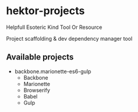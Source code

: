 # hektor-projects

Helpfull Esoteric Kind Tool Or Resource

Project scaffolding &amp; dev dependency manager tool

## Available projects

* backbone.marionette-es6-gulp
  * Backbone
  * Marionette
  * Browserify
  * Babel
  * Gulp